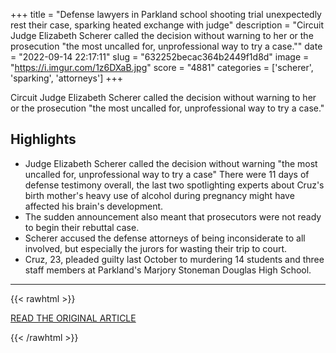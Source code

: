 +++
title = "Defense lawyers in Parkland school shooting trial unexpectedly rest their case, sparking heated exchange with judge"
description = "Circuit Judge Elizabeth Scherer called the decision without warning to her or the prosecution \"the most uncalled for, unprofessional way to try a case.\""
date = "2022-09-14 22:17:11"
slug = "632252becac364b2449f1d8d"
image = "https://i.imgur.com/1z6DXaB.jpg"
score = "4881"
categories = ['scherer', 'sparking', 'attorneys']
+++

Circuit Judge Elizabeth Scherer called the decision without warning to her or the prosecution \"the most uncalled for, unprofessional way to try a case.\"

## Highlights

- Judge Elizabeth Scherer called the decision without warning "the most uncalled for, unprofessional way to try a case" There were 11 days of defense testimony overall, the last two spotlighting experts about Cruz's birth mother's heavy use of alcohol during pregnancy might have affected his brain's development.
- The sudden announcement also meant that prosecutors were not ready to begin their rebuttal case.
- Scherer accused the defense attorneys of being inconsiderate to all involved, but especially the jurors for wasting their trip to court.
- Cruz, 23, pleaded guilty last October to murdering 14 students and three staff members at Parkland's Marjory Stoneman Douglas High School.

---

{{< rawhtml >}}
  <p class="article-category">
    <a target="_blank" href="https://www.cbsnews.com/news/parkland-shooting-school-trial-defense-suddenly-rests-case-rebuke-judge-elizabeth-scherer/">READ THE ORIGINAL ARTICLE</a>
  </p>
{{< /rawhtml >}}
